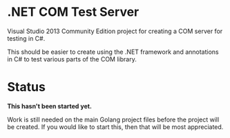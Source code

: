 # .NET COM Test Server

Visual Studio 2013 Community Edition project for creating a COM server for testing in C#.

This should be easier to create using the .NET framework and annotations in C# to test various parts of the COM library.

# Status

**This hasn't been started yet.**

Work is still needed on the main Golang project files before the project will be created. If you would like to start this, then that will be most appreciated.
